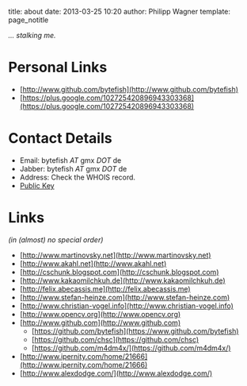 title: about
date: 2013-03-25 10:20
author: Philipp Wagner
template: page_notitle

*... stalking me.*

# Personal Links #

* [http://www.github.com/bytefish](http://www.github.com/bytefish)
* [https://plus.google.com/102725420896943303368](https://plus.google.com/102725420896943303368)

# Contact Details #

* Email: bytefish *AT* gmx *DOT* de
* Jabber: bytefish *AT* gmx *DOT* de
* Address: Check the WHOIS record.
* <a href="/static/philipp_wagner.asc.gz" class="mediafile gz">Public Key</a>
  
# Links #

*(in (almost) no special order)*

* [http://www.martinovsky.net](http://www.martinovsky.net)
* [http://www.akahl.net](http://www.akahl.net)
* [http://cschunk.blogspot.com](http://cschunk.blogspot.com)
* [http://www.kakaomilchkuh.de](http://www.kakaomilchkuh.de)
* [http://felix.abecassis.me](http://felix.abecassis.me)
* [http://www.stefan-heinze.com](http://www.stefan-heinze.com)
* [http://www.christian-vogel.info](http://www.christian-vogel.info)
* [http://www.opencv.org](http://www.opencv.org)
* [http://www.github.com](http://www.github.com)
    * [https://github.com/bytefish](https://www.github.com/bytefish)
    * [https://github.com/chsc](https://github.com/chsc)
    * [https://github.com/m4dm4x/](https://github.com/m4dm4x/)
* [http://www.ipernity.com/home/21666](http://www.ipernity.com/home/21666)
* [http://www.alexdodge.com/](http://www.alexdodge.com/)